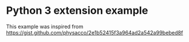 # Python 3 extension example

This example was inspired from https://gist.github.com/physacco/2e1b52415f3a964ad2a542a99bebed8f

